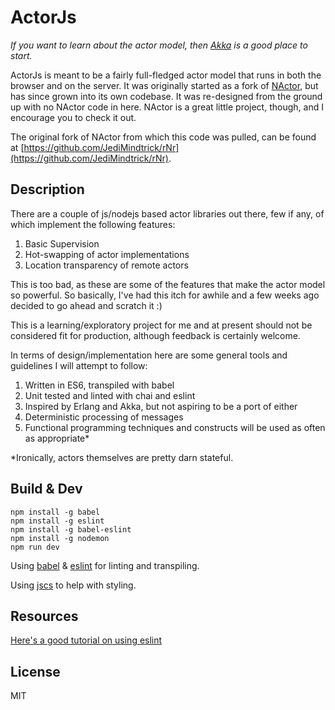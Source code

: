 ActorJs
=======
_If you want to learn about the actor model, then [Akka](http://akka.io/) is a good place to start._

ActorJs is meant to be a fairly full-fledged actor model that runs in both the browser and on the server.  It was originally started as a fork of [NActor](https://github.com/benlau/nactor), but has since grown into its own codebase.  It was re-designed from the ground up with no NActor code in here.  NActor is a great little project, though, and I encourage you to check it out.

The original fork of NActor from which this code was pulled, can be found at [https://github.com/JediMindtrick/rNr](https://github.com/JediMindtrick/rNr).

Description
-----------

There are a couple of js/nodejs based actor libraries out there, few if any, of which implement the following features:

1.  Basic Supervision
2.  Hot-swapping of actor implementations
3.  Location transparency of remote actors

This is too bad, as these are some of the features that make the actor model so powerful.  So basically, I've had this itch for awhile and a few weeks ago decided to go ahead and scratch it :)

This is a learning/exploratory project for me and at present should not be considered fit for production, although feedback is certainly welcome.

In terms of design/implementation here are some general tools and guidelines I will attempt to follow:

1. Written in ES6, transpiled with babel
2. Unit tested and linted with chai and eslint
3. Inspired by Erlang and Akka, but not aspiring to be a port of either
4. Deterministic processing of messages
5. Functional programming techniques and constructs will be used as often as appropriate*

*Ironically, actors themselves are pretty darn stateful.

Build & Dev
-----------
```
npm install -g babel
npm install -g eslint
npm install -g babel-eslint
npm install -g nodemon
npm run dev
```

Using [babel](https://babeljs.io/) & [eslint](http://eslint.org/docs/user-guide/configuring) for linting and transpiling.

Using [jscs](http://jscs.info/overview.html) to help with styling.

Resources
---------
[Here's a good tutorial on using eslint](https://medium.com/@dan_abramov/lint-like-it-s-2015-6987d44c5b48)

License
-------
MIT

